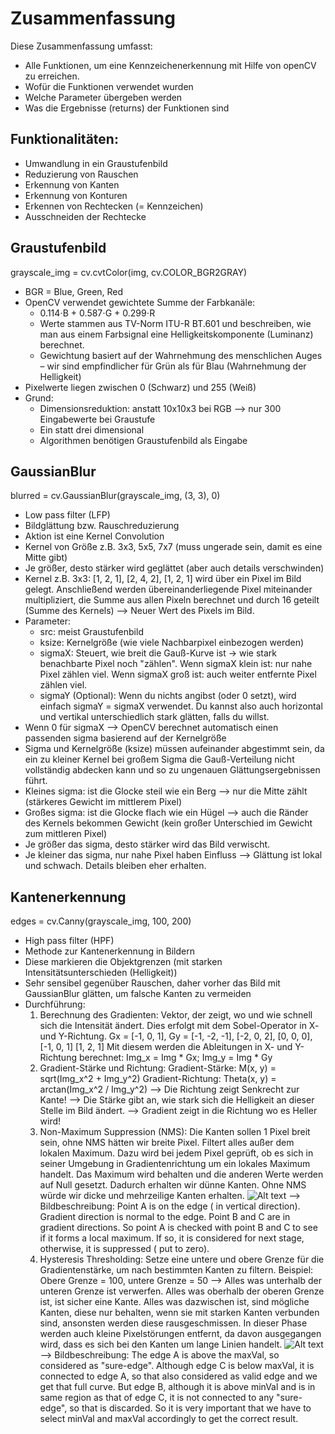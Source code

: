 # Zusammenfassung
Diese Zusammenfassung umfasst:
- Alle Funktionen, um eine Kennzeichenerkennung mit Hilfe von openCV zu erreichen.
- Wofür die Funktionen verwendet wurden
- Welche Parameter übergeben werden
- Was die Ergebnisse (returns) der Funktionen sind

## Funktionalitäten:
- Umwandlung in ein Graustufenbild
- Reduzierung von Rauschen
- Erkennung von Kanten
- Erkennung von Konturen
- Erkennen von Rechtecken (= Kennzeichen)
- Ausschneiden der Rechtecke

## Graustufenbild
grayscale_img = cv.cvtColor(img, cv.COLOR_BGR2GRAY)

- BGR = Blue, Green, Red
- OpenCV verwendet gewichtete Summe der Farbkanäle:
    - 0.114⋅B + 0.587⋅G + 0.299⋅R
    - Werte stammen aus TV-Norm ITU-R BT.601 und beschreiben, wie man aus einem Farbsignal eine Helligkeitskomponente (Luminanz) berechnet.
    - Gewichtung basiert auf der Wahrnehmung des menschlichen Auges – wir sind empfindlicher für Grün als für Blau (Wahrnehmung der Helligkeit)
- Pixelwerte liegen zwischen 0 (Schwarz) und 255 (Weiß)
- Grund:
    - Dimensionsreduktion: anstatt 10x10x3 bei RGB --> nur 300 Eingabewerte bei Graustufe
    - Ein statt drei dimensional
    - Algorithmen benötigen Graustufenbild als Eingabe

## GaussianBlur
blurred = cv.GaussianBlur(grayscale_img, (3, 3), 0)

- Low pass filter (LFP)
- Bildglättung bzw. Rauschreduzierung
- Aktion ist eine Kernel Convolution
- Kernel von Größe z.B. 3x3, 5x5, 7x7 (muss ungerade sein, damit es eine Mitte gibt)
- Je größer, desto stärker wird geglättet (aber auch details verschwinden)
- Kernel z.B. 3x3:
    [1, 2, 1],
    [2, 4, 2],
    [1, 2, 1]
    wird über ein Pixel im Bild gelegt. Anschließend werden übereinanderliegende Pixel miteinander multipliziert, die Summe aus allen Pixeln berechnet und durch 16 geteilt (Summe des Kernels) --> Neuer Wert des Pixels im Bild.
- Parameter:
    - src: meist Graustufenbild
    - ksize: Kernelgröße (wie viele Nachbarpixel einbezogen werden)
    - sigmaX: Steuert, wie breit die Gauß-Kurve ist → wie stark benachbarte Pixel noch "zählen". Wenn sigmaX klein ist: nur nahe Pixel zählen viel. Wenn sigmaX groß ist: auch weiter entfernte Pixel zählen viel.
    - sigmaY (Optional): Wenn du nichts angibst (oder 0 setzt), wird einfach sigmaY = sigmaX verwendet. Du kannst also auch horizontal und vertikal unterschiedlich stark glätten, falls du willst.
- Wenn 0 für sigmaX --> OpenCV berechnet automatisch einen passenden sigma basierend auf der Kernelgröße
- Sigma und Kernelgröße (ksize) müssen aufeinander abgestimmt sein, da ein zu kleiner Kernel bei großem Sigma die Gauß-Verteilung nicht vollständig abdecken kann und so zu ungenauen Glättungsergebnissen führt.
- Kleines sigma: ist die Glocke steil wie ein Berg --> nur die Mitte zählt (stärkeres Gewicht im mittlerem Pixel)
- Großes sigma: ist die Glocke flach wie ein Hügel --> auch die Ränder des Kernels bekommen Gewicht (kein großer Unterschied im Gewicht zum mittleren Pixel)
- Je größer das sigma, desto stärker wird das Bild verwischt.
- Je kleiner das sigma, nur nahe Pixel haben Einfluss --> Glättung ist lokal und schwach. Details bleiben eher erhalten.

## Kantenerkennung
edges = cv.Canny(grayscale_img, 100, 200)

- High pass filter (HPF)
- Methode zur Kantenerkennung in Bildern
- Diese markieren die Objektgrenzen (mit starken Intensitätsunterschieden (Helligkeit))
- Sehr sensibel gegenüber Rauschen, daher vorher das Bild mit GaussianBlur glätten, um falsche Kanten zu vermeiden
- Durchführung:
    1. Berechnung des Gradienten: Vektor, der zeigt, wo und wie schnell sich die Intensität ändert. Dies erfolgt mit dem Sobel-Operator in X- und Y-Richtung.
    Gx = [-1, 0, 1],        Gy = [-1, -2, -1],
         [-2, 0, 2],             [0, 0, 0],
         [-1, 0, 1]              [1, 2, 1]
    Mit diesem werden die Ableitungen in X- und Y-Richtung berechnet:
    Img_x = Img * Gx; Img_y = Img * Gy
    2. Gradient-Stärke und Richtung:
    Gradient-Stärke: M(x, y) = sqrt(Img_x^2 + Img_y^2)
    Gradient-Richtung: Theta(x, y) = arctan(Img_x^2 / Img_y^2)
    --> Die Richtung zeigt Senkrecht zur Kante!
    --> Die Stärke gibt an, wie stark sich die Helligkeit an dieser Stelle im Bild ändert.
    --> Gradient zeigt in die Richtung wo es Heller wird!
    3. Non-Maximum Suppression (NMS): Die Kanten sollen 1 Pixel breit sein, ohne NMS hätten wir breite Pixel. Filtert alles außer dem lokalen Maximum. Dazu wird bei jedem Pixel geprüft, ob es sich in seiner Umgebung in Gradientenrichtung um ein lokales Maximum handelt. Das Maximum wird behalten und die anderen Werte werden auf Null gesetzt. Dadurch erhalten wir dünne Kanten. Ohne NMS würde wir dicke und mehrzeilige Kanten erhalten.
    ![Alt text](https://docs.opencv.org/4.x/nms.jpg)
    --> Bildbeschreibung: Point A is on the edge ( in vertical direction). Gradient direction is normal to the edge. Point B and C are in gradient directions. So point A is checked with point B and C to see if it forms a local maximum. If so, it is considered for next stage, otherwise, it is suppressed ( put to zero).
    4. Hysteresis Thresholding: Setze eine untere und obere Grenze für die Gradientenstärke, um nach bestimmten Kanten zu filtern. Beispiel:
    Obere Grenze = 100, untere Grenze = 50 --> Alles was unterhalb der unteren Grenze ist verwerfen. Alles was oberhalb der oberen Grenze ist, ist sicher eine Kante. Alles was dazwischen ist, sind mögliche Kanten, diese nur behalten, wenn sie mit starken Kanten verbunden sind, ansonsten werden diese rausgeschmissen. In dieser Phase werden auch kleine Pixelstörungen entfernt, da davon ausgegangen wird, dass es sich bei den Kanten um lange Linien handelt.
    ![Alt text](https://docs.opencv.org/4.x/hysteresis.jpg)
    --> Bildbeschreibung: The edge A is above the maxVal, so considered as "sure-edge". Although edge C is below maxVal, it is connected to edge A, so that also considered as valid edge and we get that full curve. But edge B, although it is above minVal and is in same region as that of edge C, it is not connected to any "sure-edge", so that is discarded. So it is very important that we have to select minVal and maxVal accordingly to get the correct result.
